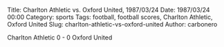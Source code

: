 Title: Charlton Athletic vs. Oxford United, 1987/03/24
Date: 1987/03/24 00:00
Category: sports
Tags: football, football scores, Charlton Athletic, Oxford United
Slug: charlton-athletic-vs-oxford-united
Author: carbonero


Charlton Athletic 0 - 0 Oxford United
